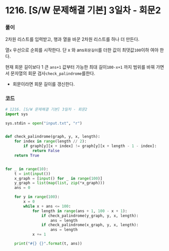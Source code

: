 # 1216. [S/W 문제해결 기본] 3일차 - 회문2

### 풀이 

2차원 리스트를 입력받고, 행과 열을 바꾼 2차원 리스트를 하나 더 만든다.

열`x` 우선으로 순회를 시작한다. 단 x 와 ans`회문길이`를 더한 값이 최댓값`100`이하 여야 한다.

현재 회문 길이보다 1 큰 `ans+1` 값부터 가능한 최대 길이`100-x+1` 까지 범위를 바꿔 가면서 문자열의 회문 검사`check_palindrome`를한다.

- 회문이라면 회문 길이를 갱신한다.

### 코드

```python
# 1216. [S/W 문제해결 기본] 3일차 - 회문2
import sys

sys.stdin = open("input.txt", "r")


def check_palindrome(graph, y, x, length):
    for index in range(length // 2):
        if graph[y][x + index] != graph[y][x + length - 1 - index]:
            return False
    return True


for _ in range(10):
    t = int(input())
    x_graph = [input() for _ in range(100)]
    y_graph = list(map(list, zip(*x_graph)))
    ans = 0

    for y in range(100):
        x = 0
        while x + ans <= 100:
            for length in range(ans + 1, 100 - x + 1):
                if check_palindrome(y_graph, y, x, length):
                    ans = length
                if check_palindrome(x_graph, y, x, length):
                    ans = length
            x += 1

    print("#{} {}".format(t, ans))

```

